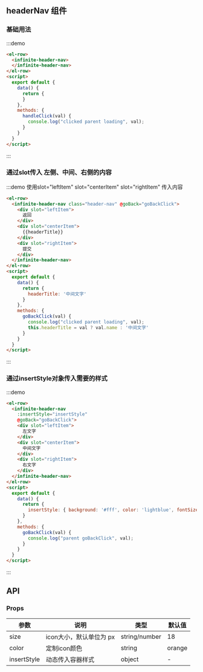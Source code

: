 ## headerNav 组件



### 基础用法

:::demo


```html
<el-row>  
  <infinite-header-nav>
  </infinite-header-nav>
</el-row>
<script>
  export default {
    data() {
      return {
      }
    },
    methods: {
      handleClick(val) {
        console.log("clicked parent loading", val);
      }
    }
  }
</script>
```

:::

### 通过slot传入 左侧、中间、右侧的内容


:::demo 使用slot="leftItem" slot="centerItem" slot="rightItem" 传入内容

```html
<el-row>  
  <infinite-header-nav class="header-nav" @goBack="goBackClick">
    <div slot="leftItem">
      返回
    </div>
    <div slot="centerItem">
      {{headerTitle}}
    </div>
    <div slot="rightItem">
      提交
    </div>
  </infinite-header-nav>
</el-row>
<script>
  export default {
    data() {
      return {
        headerTitle: '中间文字'
      }
    },
    methods: {
      goBackClick(val) {
        console.log("clicked parent loading", val);
        this.headerTitle = val ? val.name : '中间文字'
      }
    }
  }
</script>
```

:::


### 通过insertStyle对象传入需要的样式


:::demo

```html
<el-row>  
  <infinite-header-nav 
    :insertStyle="insertStyle"
    @goBack="goBackClick">
    <div slot="leftItem">
      左文字
    </div>
    <div slot="centerItem">
      中间文字
    </div>
    <div slot="rightItem">
      右文字
    </div>
  </infinite-header-nav>
</el-row>
<script>
  export default {
    data() {
      return {
        insertStyle: { background: '#fff', color: 'lightblue', fontSize: '28px', paddingTop: '10px'}
      }
    },
    methods: {
      goBackClick(val) {
        console.log("parent goBackClick", val);
      }
    }
  }
</script>
```

:::


## API

### Props

| 参数 | 说明 | 类型 | 默认值 |
| --- | --- | --- | --- |
| size | icon大小，默认单位为 px | string/number | 18 |
| color | 定制icon颜色 | string | orange |
| insertStyle | 动态传入容器样式 | object | - |